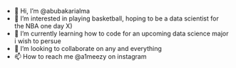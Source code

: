 - 👋 Hi, I’m @abubakarialma
- 👀 I’m interested in playing basketball, hoping to be a data scientist for the NBA one day X)
- 🌱 I’m currently learning how to code for an upcoming data science major i wish to persue
- 💞️ I’m looking to collaborate on any and everything
- 📫 How to reach me @a1meezy on instagram

<!---
abubakarialma/abubakarialma is a ✨ special ✨ repository because its `README.md` (this file) appears on your GitHub profile.
You can click the Preview link to take a look at your changes.
--->
